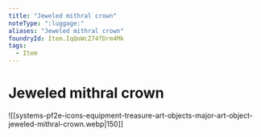 ```yaml
---
title: "Jeweled mithral crown"
noteType: ":luggage:"
aliases: "Jeweled mithral crown"
foundryId: Item.IqQoWcZ74fDrm4Mk
tags:
  - Item
---
```


# Jeweled mithral crown
![[systems-pf2e-icons-equipment-treasure-art-objects-major-art-object-jeweled-mithral-crown.webp|150]]
